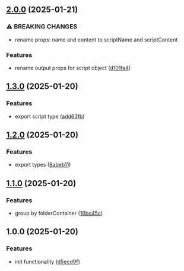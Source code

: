 ## [2.0.0](https://github.com/rodbe-io/get-package-jsons/compare/v1.3.0...v2.0.0) (2025-01-21)


### ⚠ BREAKING CHANGES

* rename props: name and content to scriptName and scriptContent

### Features

* rename output props for script object ([d101fa4](https://github.com/rodbe-io/get-package-jsons/commit/d101fa4cfe9f7f7fc51eb905f207c982d85d13f0))

## [1.3.0](https://github.com/rodbe-io/get-package-jsons/compare/v1.2.0...v1.3.0) (2025-01-20)


### Features

* export script type ([add63fb](https://github.com/rodbe-io/get-package-jsons/commit/add63fbc862e198aac2ddc00762e82db06367623))

## [1.2.0](https://github.com/rodbe-io/get-package-jsons/compare/v1.1.0...v1.2.0) (2025-01-20)


### Features

* export types ([8abeb11](https://github.com/rodbe-io/get-package-jsons/commit/8abeb1142db9c75484bbc33b03f8a65614b0db64))

## [1.1.0](https://github.com/rodbe-io/get-package-jsons/compare/v1.0.0...v1.1.0) (2025-01-20)


### Features

* group by folderContainer ([16bc45c](https://github.com/rodbe-io/get-package-jsons/commit/16bc45ce2f4896c4e07869ae54bd5f65184c7298))

## 1.0.0 (2025-01-20)


### Features

* init functionality ([d5ecd9f](https://github.com/rodbe-io/get-package-jsons/commit/d5ecd9f88f4c0cbf267f85036fd193aef7235bde))
